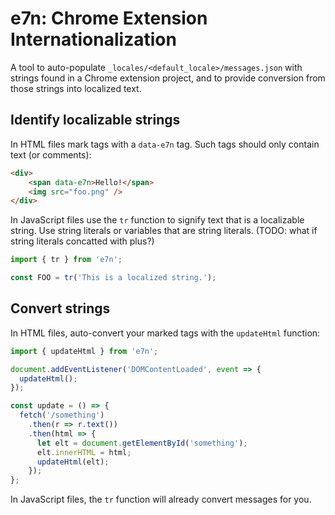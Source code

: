 # e7n: Chrome Extension Internationalization

A tool to auto-populate `_locales/<default_locale>/messages.json` with strings found in a Chrome extension project, and to provide conversion from those strings into localized text.

## Identify localizable strings

In HTML files mark tags with a `data-e7n` tag. Such tags should only contain text (or comments):

```html
<div>
    <span data-e7n>Hello!</span>
    <img src="foo.png" />
</div>
```

In JavaScript files use the `tr` function to signify text that is a localizable string. Use string literals or variables that are string literals. (TODO: what if string literals concatted with plus?)

```javascript
import { tr } from 'e7n';

const FOO = tr('This is a localized string.');
```

## Convert strings

In HTML files, auto-convert your marked tags with the `updateHtml` function:

```javascript
import { updateHtml } from 'e7n';

document.addEventListener('DOMContentLoaded', event => {
  updateHtml();
});

const update = () => {
  fetch('/something')
    .then(r => r.text())
    .then(html => {
      let elt = document.getElementById('something');
      elt.innerHTML = html;
      updateHtml(elt);
    });
};
```

In JavaScript files, the `tr` function will already convert messages for you.

